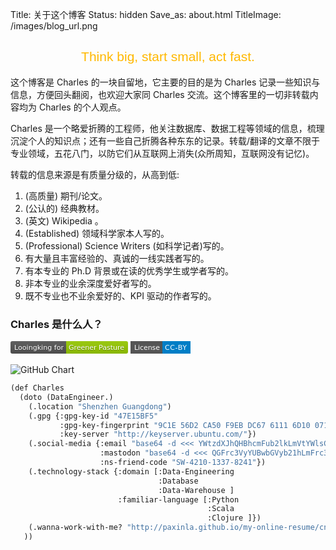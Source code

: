 Title: 关于这个博客
Status: hidden
Save_as: about.html
TitleImage: /images/blog_url.png

<h2 class="no-bullet" style="color: #ffb800;text-align: center;font-family: 'Unica One',sans-serif;font-weight: 500;">Think big, start small, act fast.</h2>

这个博客是 Charles 的一块自留地，它主要的目的是为 Charles 记录一些知识与信息，方便回头翻阅，也欢迎大家同 Charles 交流。这个博客里的一切非转载内容均为 Charles 的个人观点。

Charles 是一个略爱折腾的工程师，他关注数据库、数据工程等领域的信息，梳理沉淀个人的知识点；还有一些自己折腾各种东东的记录。转载/翻译的文章不限于专业领域，五花八门，以防它们从互联网上消失(众所周知，互联网没有记忆)。

转载的信息来源是有质量分级的，从高到低:

1. (高质量) 期刊/论文。
2. (公认的) 经典教材。
3. (英文) Wikipedia 。
4. (Established) 领域科学家本人写的。
5. (Professional) Science Writers (如科学记者)写的。
6. 有大量且丰富经验的、真诚的一线实践者写的。
7. 有本专业的 Ph.D 背景或在读的优秀学生或学者写的。
8. 非本专业的业余深度爱好者写的。
9. 既不专业也不业余爱好的、KPI 驱动的作者写的。


<h3 class="no-bullet">Charles 是什么人？</h3>

<svg xmlns="http://www.w3.org/2000/svg" xmlns:xlink="http://www.w3.org/1999/xlink" width="188" height="20"><linearGradient id="b" x2="0" y2="100%"><stop offset="0" stop-color="#bbb" stop-opacity=".1"/><stop offset="1" stop-opacity=".1"/></linearGradient><clipPath id="a"><rect width="188" height="20" rx="3" fill="#fff"/></clipPath><g clip-path="url(#a)"><path fill="#555" d="M0 0h89v20H0z"/><path fill="#97ca00" d="M89 0h99v20H89z"/><path fill="url(#b)" d="M0 0h188v20H0z"/></g><g fill="#fff" text-anchor="middle" font-family="DejaVu Sans,Verdana,Geneva,sans-serif" font-size="110"> <text x="455" y="150" fill="#010101" fill-opacity=".3" transform="scale(.1)" textLength="790">Looingking for</text><text x="455" y="140" transform="scale(.1)" textLength="790">Looingking for</text><text x="1375" y="150" fill="#010101" fill-opacity=".3" transform="scale(.1)" textLength="890">Greener Pasture</text><text x="1375" y="140" transform="scale(.1)" textLength="890">Greener Pasture</text></g></svg>
<a rel="license" href="http://creativecommons.org/licenses/by/3.0/"><svg xmlns="http://www.w3.org/2000/svg" xmlns:xlink="http://www.w3.org/1999/xlink" width="96" height="20"><g shape-rendering="crispEdges"><path fill="#555" d="M0 0h51v20H0z"></path><path fill="#007ec6" d="M51 0h45v20H51z"></path></g><g fill="#fff" text-anchor="middle" font-family="DejaVu Sans,Verdana,Geneva,sans-serif" font-size="110"> <text x="265" y="140" transform="scale(.1)" textLength="410">License</text><text x="725" y="140" transform="scale(.1)" textLength="350">CC-BY</text></g></svg></a>

![GitHub Chart](https://ghchart.rshah.org/paxinla)

```lisp
(def Charles
  (doto (DataEngineer.)
    (.location "Shenzhen Guangdong")
    (.gpg {:gpg-key-id "47E15BF5"
           :gpg-key-fingerprint "9C1E 56D2 CA50 F9EB DC67 6111 6D10 0717 47E1 5BF5"
           :key-server "http://keyserver.ubuntu.com/"})
    (.social-media {:email "base64 -d <<< YWtzdXJhQHBhcmFub2lkLmVtYWlsCg=="
                    :mastodon "base64 -d <<< QGFrc3VyYUBwbGVyb21hLmFrc3VyYS50awo="
                    :ns-friend-code "SW-4210-1337-8241"})
    (.technology-stack {:domain [:Data-Engineering
                                 :Database
                                 :Data-Warehouse ]
                        :familiar-language [:Python
                                            :Scala
                                            :Clojure ]})
    (.wanna-work-with-me? "http://paxinla.github.io/my-online-resume/cn/")
   ))
```

